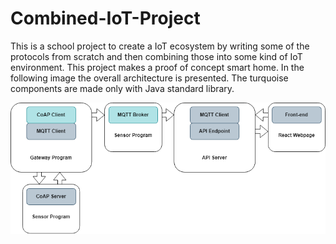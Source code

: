 # Combined-IoT-Project

This is a school project to create a IoT ecosystem by writing some of the protocols from scratch and then combining those into some kind of IoT environment. This project makes a proof of concept smart home. In the following image the overall architecture is presented. The turquoise components are made only with Java standard library.


![System overview](./system_overview.png?raw=true "System overview")

